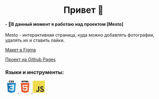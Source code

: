 <h1 align="center">Привет 👋</h1>
<h4>- 🔭В данный момент я работаю над проектом [Mesto]</h4>
<P >Mesto - интерактивная страница, куда можно добавлять фотографии, удалять их и ставить лайки.</p>

[Макет в Figma ](https://www.figma.com/file/2cn9N9jSkmxD84oJik7xL7/JavaScript.-Sprint-4?node-id=28212%3A212&t=I0HrT2xvqe6FkGe6-0) 

[Проект на Github Pages]()

<h3>Языки и инструменты:</h3>
<p> <a href="https://www.w3schools.com/css/" target="_blank" rel="noreferrer"> <img src="https://raw.githubusercontent.com/devicons/devicon/master/icons/css3/css3-original-wordmark.svg" alt="css3" width="40" height="40"/> </a> <a href="https://www.w3.org/html/" target="_blank" rel="noreferrer"> <img src="https://raw.githubusercontent.com/devicons/devicon/master/icons/html5/html5-original-wordmark.svg" alt="html5" width="40" height="40"/> </a> <a href="https://developer.mozilla.org/en-US/docs/Web/JavaScript" target="_blank" rel="noreferrer"> <img src="https://raw.githubusercontent.com/devicons/devicon/master/icons/javascript/javascript-original.svg" alt="javascript" width="40" height="40"/> </a> </p>
